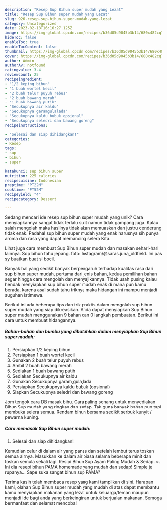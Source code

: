 ```yaml
---
description: "Resep Sup Bihun super mudah yang Lezat"
title: "Resep Sup Bihun super mudah yang Lezat"
slug: 926-resep-sup-bihun-super-mudah-yang-lezat
category: Uncategorized
date: 2023-02-18T16:16:27.125Z
image: https://img-global.cpcdn.com/recipes/b36d05d9045b3b14/680x482cq70/sup-bihun-super-mudah-foto-resep-utama.jpg
hideToc: false
enableToc: true
enableTocContent: false
thumbnail: https://img-global.cpcdn.com/recipes/b36d05d9045b3b14/680x482cq70/sup-bihun-super-mudah-foto-resep-utama.jpg
cover: https://img-global.cpcdn.com/recipes/b36d05d9045b3b14/680x482cq70/sup-bihun-super-mudah-foto-resep-utama.jpg
author: Admin
authorAv: notfound
ratingvalue: 3.4
reviewcount: 25
recipeingredient:
- "1/2 keping bihun"
- "1 buah wortel kecil"
- "2 buah telur puyuh rebus"
- "2 buah bawang merah"
- "1 buah bawang putih"
- "Secukupnya air kaldu"
- "Secukupnya garamgulalada"
- "Secukupnya kaldu bubuk opsional"
- "Secukupnya seledri dan bawang goreng"
recipeinstructions:

- "Selesai dan siap dihidangkan!"
categories:
- Resep
tags:
- sup
- bihun
- super

katakunci: sup bihun super 
nutrition: 225 calories
recipecuisine: Indonesian
preptime: "PT22M"
cooktime: "PT52M"
recipeyield: "4"
recipecategory: Dessert

---
```





Sedang mencari ide resep sup bihun super mudah yang unik? Cara menyiapkannya sangat tidak terlalu sulit namun tidak gampang juga. Kalau salah mengolah maka hasilnya tidak akan memuaskan dan justru cenderung tidak enak. Padahal sup bihun super mudah yang enak harusnya sih punya aroma dan rasa yang dapat memancing selera Kita.





Lihat juga cara membuat Sup Bihun super mudah dan masakan sehari-hari lainnya. Sop bihun tahu jepang. foto: Instagram/@saras.juna_oldfield. Ini pas sy buatkan buat si bocil.

Banyak hal yang sedikit banyak berpengaruh terhadap kualitas rasa dari sup bihun super mudah, pertama dari jenis bahan, kedua pemilihan bahan segar hingga cara mengolah dan menyajikannya. Tidak usah pusing kalau hendak menyiapkan sup bihun super mudah enak di mana pun kamu berada, karena asal sudah tahu triknya maka hidangan ini mampu menjadi suguhan istimewa.






Berikut ini ada beberapa tips dan trik praktis dalam mengolah sup bihun super mudah yang siap dikreasikan. Anda dapat menyiapkan Sup Bihun super mudah menggunakan 9 bahan dan 0 langkah pembuatan. Berikut ini cara untuk membuat hidangannya.

<!--inarticleads1-->

##### Bahan-bahan dan bumbu yang dibutuhkan dalam menyiapkan Sup Bihun super mudah:

1. Persiapkan 1/2 keping bihun
1. Persiapkan 1 buah wortel kecil
1. Gunakan 2 buah telur puyuh rebus
1. Ambil 2 buah bawang merah
1. Sediakan 1 buah bawang putih
1. Sediakan Secukupnya air kaldu
1. Gunakan Secukupnya garam,gula,lada
1. Persiapkan Secukupnya kaldu bubuk (opsional)
1. Siapkan Secukupnya seledri dan bawang goreng


Jom tengok cara DB masak bihu. Cara paling senang untuk menyediakan Bihun Sup mudah yang ringkas dan sedap. Tak guna banyak bahan pun tapi membuka selera semua. Rendam bihun bersama sedikit serbuk kunyit / pewarna kuning. 

<!--inarticleads2-->

##### Cara memasak Sup Bihun super mudah:


1. Selesai dan siap dihidangkan!

Kemudian celur di dalam air yang panas dan setelah lembut terus toskan semua airnya. Masukkan ke dalam air biasa selama beberapa minit dan toskan semula sekali lagi. Resipi Bihun Sup Ayam Paling Mudah &amp; Sedap. ×. Ini dia resepi bihun PAMA homemade yang mudah dan sedap! Simple je rupanya… Sape suka sangat bihun sup PAMA? 

Terima kasih telah membaca resep yang kami tampilkan di sini. Harapan kami, olahan Sup Bihun super mudah yang mudah di atas dapat membantu kamu menyiapkan makanan yang lezat untuk keluarga/teman maupun menjadi ide bagi anda yang berkeinginan untuk berjualan makanan. Semoga bermanfaat dan selamat mencoba!
